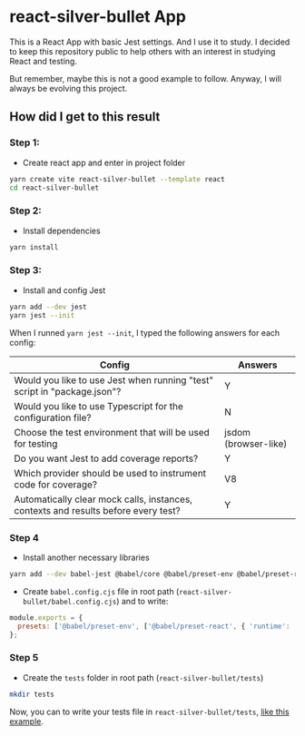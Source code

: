 # react-silver-bullet App
This is a React App with basic Jest settings. And I use it to study. I decided to keep this repository public to help others with an interest in studying React and testing.

But remember, maybe this is not a good example to follow. Anyway, I will always be evolving this project.

## How did I get to this result
### Step 1:
 - Create react app and enter in project folder

```bash
yarn create vite react-silver-bullet --template react
cd react-silver-bullet
```

### Step 2:
 - Install dependencies

```bash 
yarn install
```

### Step 3:
 - Install and config Jest
 
```bash 
yarn add --dev jest
yarn jest --init
```
When I runned `yarn jest --init`, 
I typed the following answers for each config:

| Config | Answers |
| --- | --- |
| Would you like to use Jest when running "test" script in "package.json"? | Y |
| Would you like to use Typescript for the configuration file? | N |
| Choose the test environment that will be used for testing | jsdom (browser-like) |
| Do you want Jest to add coverage reports? | Y |
| Which provider should be used to instrument code for coverage? | V8 |
| Automatically clear mock calls, instances, contexts and results before every test? | Y |

### Step 4
- Install another necessary libraries
```bash
yarn add --dev babel-jest @babel/core @babel/preset-env @babel/preset-react @testing-library/react @testing-library/jest-dom jest-environment-jsdom
```
- Create `babel.config.cjs` file in root path (`react-silver-bullet/babel.config.cjs`) and to write:
```javascript
module.exports = {
  presets: ['@babel/preset-env', ['@babel/preset-react', { 'runtime': 'automatic' }]]
};
```
### Step 5
- Create the `tests` folder in root path (`react-silver-bullet/tests`)

```bash
mkdir tests
```

Now, you can to write your tests file in `react-silver-bullet/tests`, [like this example](tests/App.test.jsx).
